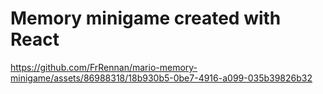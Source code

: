 # Memory minigame created with React

https://github.com/FrRennan/mario-memory-minigame/assets/86988318/18b930b5-0be7-4916-a099-035b39826b32
